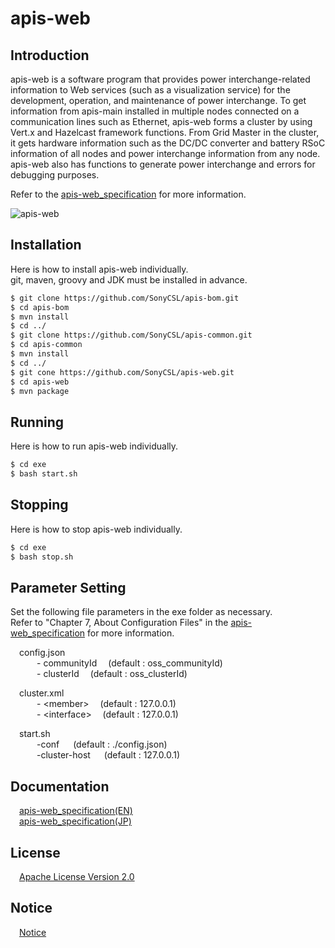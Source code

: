 # apis-web

## Introduction
apis-web is a software program that provides power interchange-related information to Web services (such as a visualization service) for the development, operation, and maintenance of power interchange. To get information from apis-main installed in multiple nodes connected on a communication lines such as Ethernet, apis-web forms a cluster by using Vert.x and Hazelcast framework functions. From Grid Master in the cluster, it gets hardware information such as the DC/DC converter and battery RSoC information of all nodes and power interchange information from any node. apis-web also has functions to generate power interchange and errors for debugging purposes.

Refer to the [apis-web_specification](#anchor1)  for more information.

![apis-web](https://user-images.githubusercontent.com/71874910/94901565-c8e41980-04d1-11eb-9c38-c751a6acbdd9.PNG)

## Installation
Here is how to install apis-web individually.  
git, maven, groovy and JDK must be installed in advance.

```bash
$ git clone https://github.com/SonyCSL/apis-bom.git
$ cd apis-bom
$ mvn install
$ cd ../
$ git clone https://github.com/SonyCSL/apis-common.git
$ cd apis-common
$ mvn install
$ cd ../
$ git cone https://github.com/SonyCSL/apis-web.git
$ cd apis-web
$ mvn package
```

## Running

Here is how to run apis-web individually.  

```bash
$ cd exe
$ bash start.sh
```

## Stopping

Here is how to stop apis-web individually.  

```bash
$ cd exe
$ bash stop.sh
```

## Parameter Setting
Set the following file parameters in the exe folder as necessary.   
Refer to "Chapter 7, About Configuration Files" in the [apis-web_specification](#anchor1) for more information.

&emsp;config.json   
&emsp;&emsp;&emsp;- communityId   &emsp;(default : oss_communityId)  
&emsp;&emsp;&emsp;- clusterId     &emsp;(default : oss_clusterId)  

&emsp;cluster.xml  
&emsp;&emsp;&emsp;- \<member\>  &emsp;(default : 127.0.0.1)  
&emsp;&emsp;&emsp;- \<interface\>  &emsp;(default : 127.0.0.1)  

&emsp;start.sh  
&emsp;&emsp;&emsp;-conf &emsp; (default : ./config.json)  
&emsp;&emsp;&emsp;-cluster-host &emsp; (default : 127.0.0.1)    


<a id="anchor1"></a>
## Documentation
&emsp;[apis-web_specification(EN)](https://github.com/SonyCSL/apis-web/blob/master/doc/en/apis-web_specification_EN.md)  
&emsp;[apis-web_specification(JP)](https://github.com/SonyCSL/apis-web/blob/master/doc/jp/apis-web_specification.md)



## License
&emsp;[Apache License Version 2.0](https://github.com/SonyCSL/apis-web/blob/master/LICENSE)


## Notice
&emsp;[Notice](https://github.com/SonyCSL/apis-web/blob/master/NOTICE.md)
